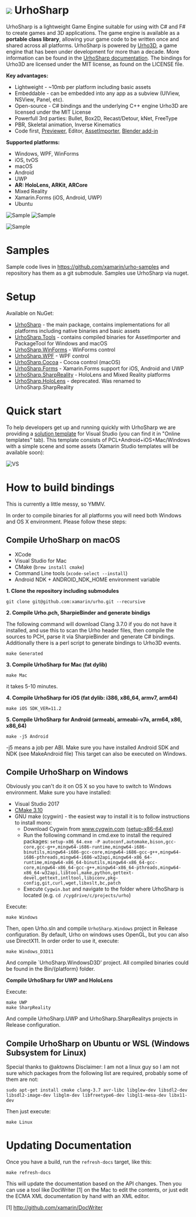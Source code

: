 ﻿# ![](http://developer.xamarin.com/guides/cross-platform/urho/introduction/Images/UrhoSharp_icon.png) UrhoSharp

UrhoSharp is a lightweight Game Engine suitable for using with C# and
F# to create games and 3D applications. The game engine is available 
as a **portable class library**, allowing your game code to be written 
once and shared across all platforms. UrhoSharp is powered by [Urho3D](http://urho3d.github.io/),
a game engine that has been under development for more than a decade.
More information can be found in the [UrhoSharp
documentation](http://developer.xamarin.com/guides/cross-platform/urho/introduction/).
The bindings for Urho3D are licensed under the MIT license, as found
on the LICENSE file.

**Key advantages:**
- Lightweight - ~10mb per platform including basic assets
- Embeddable - can be embedded into any app as a subview (UIView, NSView, Panel, etc).
- Open-source - C# bindings and the underlying C++ engine Urho3D are licensed under the MIT License
- Powerfull 3rd parties: Bullet, Box2D, Recast/Detour, kNet, FreeType
- PBR, Skeletal animation, Inverse Kinematics
- Code first, [Previewer](https://github.com/EgorBo/UrhoAssetImporter), Editor, [AssetImporter](https://urho3d.github.io/documentation/1.4/_tools.html), [Blender add-in](https://github.com/reattiva/Urho3D-Blender)

**Supported platforms:**
- Windows, WPF, WinForms
- iOS, tvOS
- macOS
- Android
- UWP
- **AR: HoloLens, ARKit, ARCore**
- Mixed Reality
- Xamarin.Forms (iOS, Android, UWP)
- Ubuntu

![Sample](Screenshots/Android.gif) ![Sample](Screenshots/SamplyGame.gif)

![Sample](Screenshots/ARKit.gif)

Samples
=======

Sample code lives in https://github.com/xamarin/urho-samples and
repository has them as a git submodule. Samples use UrhoSharp via nuget.

# Setup

Available on NuGet: 
* [UrhoSharp](http://www.nuget.org/packages/UrhoSharp) - the main package,
contains implementations for all platforms including native binaries and basic assets
* [UrhoSharp.Tools](http://www.nuget.org/packages/UrhoSharp.Tools) - contains compiled binaries for AssetImporter and PackageTool for Windows and macOS
* [UrhoSharp.WinForms](http://www.nuget.org/packages/UrhoSharp.WinForms) - WinForms control
* [UrhoSharp.WPF](http://www.nuget.org/packages/UrhoSharp.WPF) - WPF control
* [UrhoSharp.Cocoa](http://www.nuget.org/packages/UrhoSharp.Cocoa) - Cocoa control (macOS)
* [UrhoSharp.Forms](http://www.nuget.org/packages/UrhoSharp.Forms) - Xamarin.Forms support for iOS, Android and UWP
* [UrhoSharp.SharpReality](http://www.nuget.org/packages/UrhoSharp.SharpReality) - HoloLens and Mixed Reality platforms
* [UrhoSharp.HoloLens](http://www.nuget.org/packages/UrhoSharp.HoloLens) - deprecated. Was renamed to UrhoSharp.SharpReality

Quick start
===========

To help developers get up and running quickly with UrhoSharp we are
providing a [solution
template](https://visualstudiogallery.msdn.microsoft.com/0851993e-16e9-417e-92f2-6bdb39308ed2)
for Visual Studio (you can find it in "Online templates" tab).  This
template consists of PCL+Android+iOS+Mac/Windows with a simple scene
and some assets (Xamarin Studio templates will be available soon):

![VS](https://habrastorage.org/files/f22/b49/ded/f22b49dedc264396a47015784bd9b35f.gif)

How to build bindings
=====================

This is currently a little messy, so YMMV.

In order to compile binaries for all platforms you will need both
Windows and OS X environment.  Please follow these steps:

## Compile UrhoSharp on macOS

- XCode
- Visual Studio for Mac
- CMake (`brew install cmake`)
- Command Line tools (`xcode-select --install`)
- Android NDK + ANDROID_NDK_HOME environment variable

**1. Clone the repository including submodules**

```
git clone git@github.com:xamarin/urho.git --recursive
```

**2. Compile Urho.pch, SharpieBinder and generate bindigs**

The following command will download Clang 3.7.0 if you do not have it
installed, and use this to scan the Urho header files, then compile the sources
to PCH, parse it via SharpieBinder and generate C# bindings. Additionally 
there is a perl script to generate bindings to Urho3D events.

```
make Generated
```

**3. Compile UrhoSharp for Mac (fat dylib)**
```
make Mac
```
it takes 5-10 minutes.

**4. Compile UrhoSharp for iOS (fat dylib: i386, x86_64, armv7, arm64)**
```
make iOS SDK_VER=11.2
```

**5. Compile UrhoSharp for Android (armeabi, armeabi-v7a, arm64, x86, x86_64)** 
```
make -j5 Android
```
-j5 means a job per ABI. Make sure you have installed Android SDK and NDK (see MakeAndroid file)
This target can also be executed on Windows.

## Compile UrhoSharp on Windows

Obviously you can't do it on OS X so you have to switch to Windows
environment. Make sure you have installed:

- Visual Studio 2017
- [CMake 3.10](https://cmake.org/download)
- GNU make (cygwin) - the easiest way to install it is to follow instructions to install mono:
   - Download Cygwin from www.cygwin.com ([setup-x86-64.exe](https://www.cygwin.com/setup-x86_64.exe))
   - Run the following command in cmd.exe to install the required packages: 
`setup-x86_64.exe -P autoconf,automake,bison,gcc-core,gcc-g++,mingw64-i686-runtime,mingw64-i686-binutils,mingw64-i686-gcc-core,mingw64-i686-gcc-g++,mingw64-i686-pthreads,mingw64-i686-w32api,mingw64-x86_64-runtime,mingw64-x86_64-binutils,mingw64-x86_64-gcc-core,mingw64-x86_64-gcc-g++,mingw64-x86_64-pthreads,mingw64-x86_64-w32api,libtool,make,python,gettext-devel,gettext,intltool,libiconv,pkg-config,git,curl,wget,libxslt,bc,patch`
   - Execute `Cygwin.bat` and navigate to the folder where UrhoSharp is located (e.g. `cd /cygdrive/c/projects/urho`)

Execute:
```
make Windows
```
Then, open Urho.sln and compile `UrhoSharp.Windows` project in Release configuration.
By default, Urho on windows uses OpenGL, but you can also use DirectX11. In order order 
to use it, execute:
```
make Windows_D3D11
```
And compile `UrhoSharp.WindowsD3D' project.
All compiled binaries could be found in the Bin/{platform} folder.

**Compile UrhoSharp for UWP and HoloLens**

Execute:
```
make UWP
make SharpReality
```

And compile UrhoSharp.UWP and UrhoSharp.SharpRealitys projects in Release configuration.

## Compile UrhoSharp on Ubuntu or WSL (Windows Subsystem for Linux)
Special thanks to @aktowns
Disclaimer: I am not a linux guy so I am not sure which packages from the following list
are required, probably some of them are not:
```
sudo apt-get install cmake clang-3.7 avr-libc libglew-dev libsdl2-dev libsdl2-image-dev libglm-dev libfreetype6-dev libgl1-mesa-dev libx11-dev
```
Then just execute:
```
make Linux
```

Updating Documentation
======================

Once you have a build, run the `refresh-docs` target, like this:

```
make refresh-docs
```

This will update the documentation based on the API changes.  Then you
can use a tool like DocWriter [1] on the Mac to edit the contents, or
just edit the ECMA XML documentation by hand with an XML editor.

[1] http://github.com/xamarin/DocWriter
